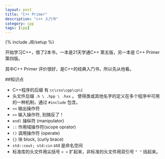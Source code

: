 ```yaml
---
layout: post
title: "C++ Primer"
description: "c++ 入门书"
category: cpp
tags: [cpp]
---
```

{% include JB/setup %}


开始学习C++，借了2本书，一本是21天学通C++ 第五版，另一本是 C++ Primer 第四版。

其中C++ Primer 评价很好，是C++的经典入门书，所以先从他看。


##知识点
- C++程序的后缀 有 `cc\cxx\cpp\cp\C`
- 头文件后缀 `.h \ .hpp \ .hxx` 。 使得类或其他名字的定义在多个程序中可用的一种机制，通过 `#include` 包含。
- `<<` 输出操作符
- `>>` 输入操作符, 别搞反了！
- `endl` 操纵符 (manipulator) 
- `::` 作用域操作符(scope oprator) 
- `()` 调用操作符 (operate)
- `{}` 块 block, (curly brace)
- `std::cout; std:cin` std 是命名空间
- 标准库的头文件用尖括号 `< >` 扩起来，非标准的头文件用双引号 `" "` 括起来。 